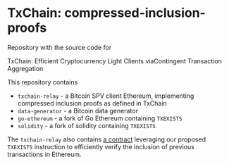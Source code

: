 # TxChain: compressed-inclusion-proofs

Repository with the source code for

TxChain: Efficient Cryptocurrency Light Clients viaContingent Transaction Aggregation

This repository contains

* `txchain-relay` - a Bitcoin SPV client Ethereum, implementing compressed inclusion proofs as defined in TxChain
* `data-generator` - a Bitcoin data generator
* `go-ethereum` - a fork of Go Ethereum containing `TXEXISTS`
* `solidity` - a fork of solidity containing `TXEXISTS`

The `txchain-relay` also contains [a contract](./txchain-relay/contracts/TxChecker.sol) leveraging our proposed `TXEXISTS` instruction to efficiently verify the inclusion of previous transactions in Ethereum.
